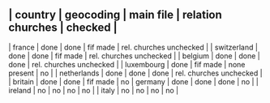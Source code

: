 | country     | geocoding | main file | relation churches | checked | 
---------------------------------------------------
| france      | done      | done      | fif made          | rel. churches unchecked |
| switzerland | done      | done      | fif made          | rel. churches unchecked | 
| belgium     | done      | done      | done              | rel. churches unchecked |
| luxembourg  | done      | fif made  | none present      | no |
| netherlands | done      | done      | done              | rel. churches unchecked |
| britain     | done      | done      | fif made          | no
| germany     | done      | done      | done              | no |
| ireland     | no        | no        | no                | no |
| italy       | no        | no        | no                | no |